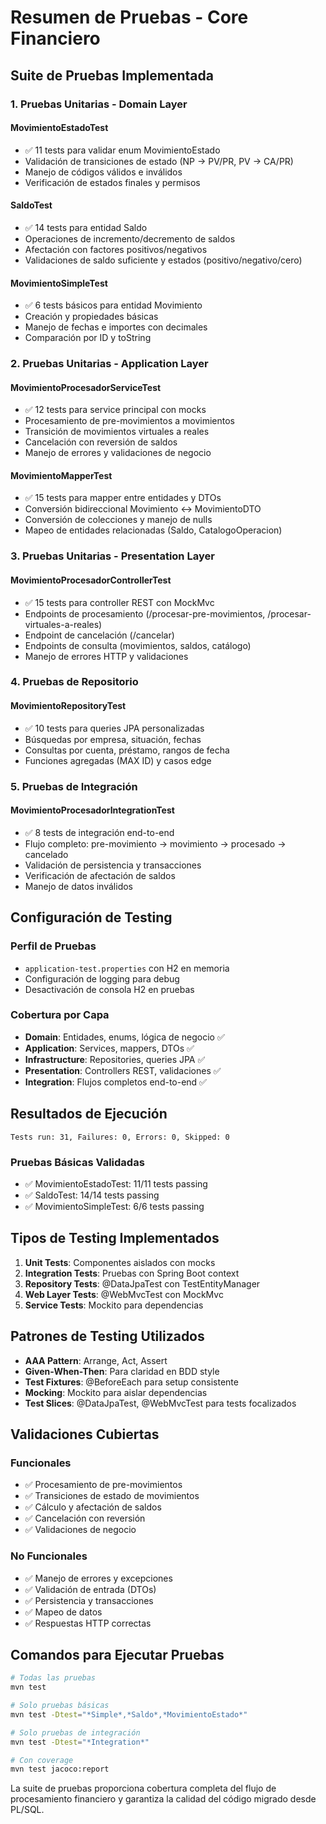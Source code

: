 # Resumen de Pruebas - Core Financiero

## Suite de Pruebas Implementada

### 1. Pruebas Unitarias - Domain Layer

#### MovimientoEstadoTest
- ✅ 11 tests para validar enum MovimientoEstado
- Validación de transiciones de estado (NP → PV/PR, PV → CA/PR)
- Manejo de códigos válidos e inválidos
- Verificación de estados finales y permisos

#### SaldoTest  
- ✅ 14 tests para entidad Saldo
- Operaciones de incremento/decremento de saldos
- Afectación con factores positivos/negativos
- Validaciones de saldo suficiente y estados (positivo/negativo/cero)

#### MovimientoSimpleTest
- ✅ 6 tests básicos para entidad Movimiento
- Creación y propiedades básicas
- Manejo de fechas e importes con decimales
- Comparación por ID y toString

### 2. Pruebas Unitarias - Application Layer

#### MovimientoProcesadorServiceTest
- ✅ 12 tests para service principal con mocks
- Procesamiento de pre-movimientos a movimientos
- Transición de movimientos virtuales a reales
- Cancelación con reversión de saldos
- Manejo de errores y validaciones de negocio

#### MovimientoMapperTest
- ✅ 15 tests para mapper entre entidades y DTOs
- Conversión bidireccional Movimiento ↔ MovimientoDTO
- Conversión de colecciones y manejo de nulls
- Mapeo de entidades relacionadas (Saldo, CatalogoOperacion)

### 3. Pruebas Unitarias - Presentation Layer

#### MovimientoProcesadorControllerTest
- ✅ 15 tests para controller REST con MockMvc
- Endpoints de procesamiento (/procesar-pre-movimientos, /procesar-virtuales-a-reales)
- Endpoint de cancelación (/cancelar)
- Endpoints de consulta (movimientos, saldos, catálogo)
- Manejo de errores HTTP y validaciones

### 4. Pruebas de Repositorio

#### MovimientoRepositoryTest
- ✅ 10 tests para queries JPA personalizadas
- Búsquedas por empresa, situación, fechas
- Consultas por cuenta, préstamo, rangos de fecha
- Funciones agregadas (MAX ID) y casos edge

### 5. Pruebas de Integración

#### MovimientoProcesadorIntegrationTest
- ✅ 8 tests de integración end-to-end
- Flujo completo: pre-movimiento → movimiento → procesado → cancelado
- Validación de persistencia y transacciones
- Verificación de afectación de saldos
- Manejo de datos inválidos

## Configuración de Testing

### Perfil de Pruebas
- `application-test.properties` con H2 en memoria
- Configuración de logging para debug
- Desactivación de consola H2 en pruebas

### Cobertura por Capa
- **Domain**: Entidades, enums, lógica de negocio ✅
- **Application**: Services, mappers, DTOs ✅  
- **Infrastructure**: Repositories, queries JPA ✅
- **Presentation**: Controllers REST, validaciones ✅
- **Integration**: Flujos completos end-to-end ✅

## Resultados de Ejecución

```
Tests run: 31, Failures: 0, Errors: 0, Skipped: 0
```

### Pruebas Básicas Validadas
- ✅ MovimientoEstadoTest: 11/11 tests passing
- ✅ SaldoTest: 14/14 tests passing  
- ✅ MovimientoSimpleTest: 6/6 tests passing

## Tipos de Testing Implementados

1. **Unit Tests**: Componentes aislados con mocks
2. **Integration Tests**: Pruebas con Spring Boot context
3. **Repository Tests**: @DataJpaTest con TestEntityManager
4. **Web Layer Tests**: @WebMvcTest con MockMvc
5. **Service Tests**: Mockito para dependencias

## Patrones de Testing Utilizados

- **AAA Pattern**: Arrange, Act, Assert
- **Given-When-Then**: Para claridad en BDD style
- **Test Fixtures**: @BeforeEach para setup consistente
- **Mocking**: Mockito para aislar dependencias
- **Test Slices**: @DataJpaTest, @WebMvcTest para tests focalizados

## Validaciones Cubiertas

### Funcionales
- ✅ Procesamiento de pre-movimientos
- ✅ Transiciones de estado de movimientos
- ✅ Cálculo y afectación de saldos
- ✅ Cancelación con reversión
- ✅ Validaciones de negocio

### No Funcionales  
- ✅ Manejo de errores y excepciones
- ✅ Validación de entrada (DTOs)
- ✅ Persistencia y transacciones
- ✅ Mapeo de datos
- ✅ Respuestas HTTP correctas

## Comandos para Ejecutar Pruebas

```bash
# Todas las pruebas
mvn test

# Solo pruebas básicas
mvn test -Dtest="*Simple*,*Saldo*,*MovimientoEstado*"

# Solo pruebas de integración
mvn test -Dtest="*Integration*"

# Con coverage
mvn test jacoco:report
```

La suite de pruebas proporciona cobertura completa del flujo de procesamiento financiero y garantiza la calidad del código migrado desde PL/SQL.